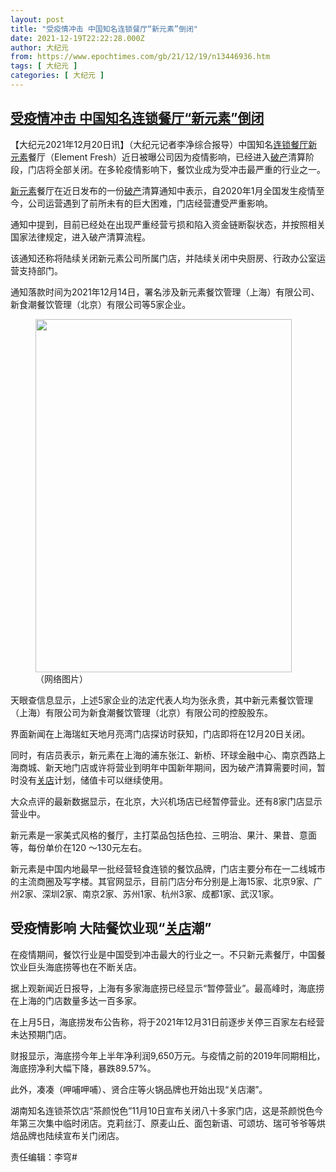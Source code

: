 ```yaml
---
layout: post
title: "受疫情冲击 中国知名连锁餐厅“新元素”倒闭"
date: 2021-12-19T22:22:28.000Z
author: 大纪元
from: https://www.epochtimes.com/gb/21/12/19/n13446936.htm
tags: [ 大纪元 ]
categories: [ 大纪元 ]
---
```

<!--1639952548000-->
[受疫情冲击 中国知名连锁餐厅“新元素”倒闭](https://www.epochtimes.com/gb/21/12/19/n13446936.htm)
------

<div>
<p>【大纪元2021年12月20日讯】（大纪元记者李净综合报导）中国知名<a href="https://www.epochtimes.com/gb/tag/%E8%BF%9E%E9%94%81%E9%A4%90%E5%8E%85.html">连锁餐厅</a><a href="https://www.epochtimes.com/gb/tag/%E6%96%B0%E5%85%83%E7%B4%A0.html">新元素</a>餐厅（Element Fresh）近日被曝公司因为疫情影响，已经进入<a href="https://www.epochtimes.com/gb/tag/%E7%A0%B4%E4%BA%A7.html">破产</a>清算阶段，门店将全部关闭。在多轮疫情影响下，餐饮业成为受冲击最严重的行业之一。</p><p><a href="https://www.epochtimes.com/gb/tag/%E6%96%B0%E5%85%83%E7%B4%A0.html">新元素</a>餐厅在近日发布的一份<a href="https://www.epochtimes.com/gb/tag/%E7%A0%B4%E4%BA%A7.html">破产</a>清算通知中表示，自2020年1月全国发生疫情至今，公司运营遇到了前所未有的巨大困难，门店经营遭受严重影响。</p><p>通知中提到，目前已经处在出现严重经营亏损和陷入资金链断裂状态，并按照相关国家法律规定，进入破产清算流程。</p><p>该通知还称将陆续关闭新元素公司所属门店，并陆续关闭中央厨房、行政办公室运营支持部门。</p><p>通知落款时间为2021年12月14日，署名涉及新元素餐饮管理（上海）有限公司、新食潮餐饮管理（北京）有限公司等5家企业。</p><figure id="attachment_13446951" aria-describedby="caption-attachment-13446951" style="width: 410px" class="wp-caption aligncenter"><a target="_blank" href="https://i.epochtimes.com/assets/uploads/2021/12/id13446951-61bedf9f7e114-e1639944379460.jpg"><img class=" wp-image-13446951" src="https://i.epochtimes.com/assets/uploads/2021/12/id13446951-61bedf9f7e114-e1639944379460.jpg" alt="" width="410" height="565" /></a><figcaption id="caption-attachment-13446951" class="wp-caption-text">（网络图片）</figcaption></figure><p>天眼查信息显示，上述5家企业的法定代表人均为张永贵，其中新元素餐饮管理（上海）有限公司为新食潮餐饮管理（北京）有限公司的控股股东。</p><p>界面新闻在上海瑞虹天地月亮湾门店探访时获知，门店即将在12月20日关闭。</p><p>同时，有店员表示，新元素在上海的浦东张江、新桥、环球金融中心、南京西路上海商城、新天地门店或许将营业到明年中国新年期间，因为破产清算需要时间，暂时没有<a href="https://www.epochtimes.com/gb/tag/%E5%85%B3%E5%BA%97.html">关店</a>计划，储值卡可以继续使用。</p><p>大众点评的最新数据显示，在北京，大兴机场店已经暂停营业。还有8家门店显示营业中。</p><p>新元素是一家美式风格的餐厅，主打菜品包括色拉、三明治、果汁、果昔、意面等，每份单价在120 ～130元左右。</p><p>新元素是中国内地最早一批经营轻食连锁的餐饮品牌，门店主要分布在一二线城市的主流商圈及写字楼。其官网显示，目前门店分布分别是上海15家、北京9家、广州2家、深圳2家、南京2家、苏州1家、杭州3家、成都1家、武汉1家。</p><h2>受疫情影响 大陆餐饮业现“<a href="https://www.epochtimes.com/gb/tag/%E5%85%B3%E5%BA%97.html">关店</a>潮”</h2><p>在疫情期间，餐饮行业是中国受到冲击最大的行业之一。不只新元素餐厅，中国餐饮业巨头海底捞等也在不断关店。</p><p>据上观新闻近日报导，上海有多家海底捞已经显示“暂停营业”。最高峰时，海底捞在上海的门店数量多达一百多家。</p><p>在上月5日，海底捞发布公告称，将于2021年12月31日前逐步关停三百家左右经营未达预期门店。</p><p>财报显示，海底捞今年上半年净利润9,650万元。与疫情之前的2019年同期相比，海底捞净利大幅下降，暴跌89.57%。</p><p>此外，凑凑（呷哺呷哺）、贤合庄等火锅品牌也开始出现“关店潮”。</p><p>湖南知名连锁茶饮店“茶颜悦色”11月10日宣布关闭八十多家门店，这是茶颜悦色今年第三次集中临时闭店。克莉丝汀、原麦山丘、面包新语、可颂坊、瑞可爷爷等烘焙品牌也陆续宣布关门闭店。</p><p>责任编辑：李穹#</p>
</div>
